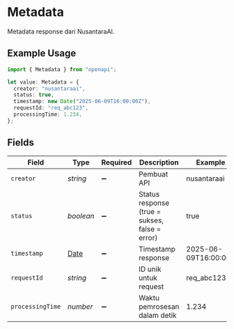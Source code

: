 # Metadata

Metadata response dari NusantaraAI.

## Example Usage

```typescript
import { Metadata } from "openapi";

let value: Metadata = {
  creator: "nusantaraai",
  status: true,
  timestamp: new Date("2025-06-09T16:00:00Z"),
  requestId: "req_abc123",
  processingTime: 1.234,
};
```

## Fields

| Field                                                                                         | Type                                                                                          | Required                                                                                      | Description                                                                                   | Example                                                                                       |
| --------------------------------------------------------------------------------------------- | --------------------------------------------------------------------------------------------- | --------------------------------------------------------------------------------------------- | --------------------------------------------------------------------------------------------- | --------------------------------------------------------------------------------------------- |
| `creator`                                                                                     | *string*                                                                                      | :heavy_minus_sign:                                                                            | Pembuat API                                                                                   | nusantaraai                                                                                   |
| `status`                                                                                      | *boolean*                                                                                     | :heavy_minus_sign:                                                                            | Status response (true = sukses, false = error)                                                | true                                                                                          |
| `timestamp`                                                                                   | [Date](https://developer.mozilla.org/en-US/docs/Web/JavaScript/Reference/Global_Objects/Date) | :heavy_minus_sign:                                                                            | Timestamp response                                                                            | 2025-06-09T16:00:00Z                                                                          |
| `requestId`                                                                                   | *string*                                                                                      | :heavy_minus_sign:                                                                            | ID unik untuk request                                                                         | req_abc123                                                                                    |
| `processingTime`                                                                              | *number*                                                                                      | :heavy_minus_sign:                                                                            | Waktu pemrosesan dalam detik                                                                  | 1.234                                                                                         |